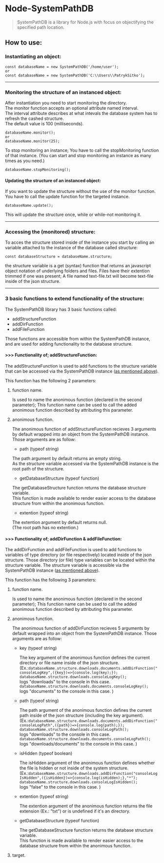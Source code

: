 # Node-SystemPathDB

> SystemPathDB is a library for Node.js with focus on objectifying the specified path location.

## How to use:

### Instantiating an object:

    const databaseName = new SystemPathDB('/home/user');
    or
    const databaseName = new SystemPathDB('C:\\Users\\PatrykSitko');

---

### Monitoring the structure of an instanced object:

After instantiation you need to start monitoring the directory.
<br>
The monitor function accepts an optional attribute named interval.
<br>
The interval attribute describes at what intevals the database system has to refresh the cashed structure.
<br>
The default value is 100 (milliseconds).

    databaseName.monitor();
    or
    databaseName.monitor(25);

To stop monitoring an instance; You have to call the stopMonitoring function of that instance.
(You can start and stop monitoring an instance as many times as you need.)

    databaseName.stopMonitoring();

#### Updating the structure of an instanced object:

If you want to update the structure without the use of the monitor function. You have to call the update function for the targeted instance.

    databaseName.update();

This will update the structure once, while or while-not monitoring it.

---

### Accessing the (monitored) structure:

To acces the structure stored inside of the instance you start by calling an variable attached to the instance of the database called structure:

    const databaseStructure = databaseName.structure;

the structure variable is a get (syntax) function that returns an javascript object notation of underlying folders and files. Files have their extention trimmed if one was present; A file named text-file.txt will become text-file inside of the json structure.

---

### 3 basic functions to extend functionality of the structure:

The SystemPathDB library has 3 basic functions called:

- addStructureFunction
- addDirFunction
- addFileFunction

Those functions are accessible from within the SystemPathDB instance,
<br>
and are used for adding functionality to the database structure.

#### >>> Functionality of; addStructureFunction:

The addStructureFunction is used to add functions to the structure variable that can be accessed via the SystemPathDB instance ([as mentioned above](#accessing-the-monitored-structure)).

This function has the following 2 parameters:

1. function name.

   Is used to name the anonimous function (declared in the second parameter); This function name can be used to call the added anonimous function described by attributing this parameter.

2. anonimous function.

   The anonimous function of addStructureFunction recieves 3 arguments by default wrapped into an object from the SystemPathDB instance. Those arguments are as follow:

   - path (typeof string)

   The path argument by default returns an empty string.
   <br>
   As the structure variable accessed via the SystemPathDB instance is the root path of the structure.

   - getDatabaseStructure (typeof function)

   The getDatabaseStructure function returns the database structure variable.
   <br>
   This function is made available to render easier access to the database structure from within the anonimous function.

   - extention (typeof string)

   The extention argument by default returns null.
   <br>
   (The root path has no extention.)

#### >>> Functionality of; addDirFunction & addFileFunction:

The addDirFunction and addFileFunction is used to add functions to variables of type directory (or file respectively) located inside of the json structure. Those directory (or file) type variables can be located within the structure variable. The structure variable is accessible via the SystemPathDB instance ([as mentioned above](#accessing-the-monitored-structure)).

This function has the following 3 parameters:

1. function name.

   Is used to name the anonimous function (declared in the second parameter); This function name can be used to call the added anonimous function described by attributing this parameter.

2. anonimous function.

   The anonimous function of addDirFunction recieves 5 arguments by default wrapped into an object from the SystemPathDB instance. Those arguments are as follow:

   - key (typeof string)

     The key argument of the anonimous function defines the current directory or file name inside of the json structure.
     (Ex.:`databaseName.structure.downloads.documents.addDirFunction("consoleLogKey",({key})=>{console.log(key);});`
     <br>
     `databaseName.structure.downloads.consoleLogKey();`
     <br>
     logs "downloads" to the console in this case.
     <br>
     `databaseName.structure.downloads.documents.consoleLogKey();`
     <br>
     logs "documents" to the console in this case.
     )

   - path (typeof string)

     The path argument of the anonimous function defines the current path inside of the json structure (including the key argument).
     (Ex.:`databaseName.structure.downloads.documents.addDirFunction("consoleLogPath",({path})=>{console.log(path);});`
     <br>
     `databaseName.structure.downloads.consoleLogPath();`
     <br>
     logs "downloads" to the console in this case.
     <br>
     `databaseName.structure.downloads.documents.consoleLogPath();`
     <br>
     logs "downloads/documents" to the console in this case.
     )

   - isHidden (typeof boolean)

     The isHidden argument of the anonimous function defines whether the file is hidden or not inside of the system structure.
     (Ex.:`databaseName.structure.downloads.addDirFunction("consoleLogIsHidden",({isHidden})=>{console.log(isHidden);},"*");`
     <br>
     `databaseName.structure.downloads.consoleLogIsHidden();`<br>
     logs "false" to the console in this case.
     )

   - extention (typeof string)

     The extention argument of the anonimous function returns the file extension (Ex.: "txt") or is undefined if it's an directory.

   - getDatabaseStructure (typeof function)

     The getDatabaseStructure function returns the database structure variable.
     <br>
     This function is made available to render easier access to the database structure from within the anonimous function.

3. target.
